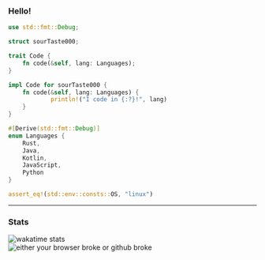 ### Hello!

```rust
use std::fmt::Debug;

struct sourTaste000;

trait Code {
    fn code(&self, lang: Languages);
}

impl Code for sourTaste000 {
    fn code(&self, lang: Languages) {
            println!("I code in {:?}!", lang)
    }
}

#[Derive(std::fmt::Debug)]
enum Languages {
    Rust,
    Java,
    Kotlin,
    JavaScript,
    Python
}

assert_eq!(std::env::consts::OS, "linux")
```
___
### Stats
![wakatime stats](https://github-readme-stats.vercel.app/api/wakatime?username=sourTaste000)  
![either your browser broke or github broke](https://github-readme-stats.vercel.app/api?username=sourTaste000&theme=vue&count_private=true&include_all_commits=true)
